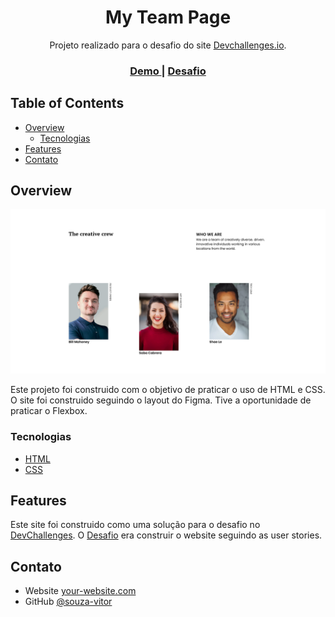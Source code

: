 <!-- Please update value in the {}  -->

<h1 align="center">My Team Page</h1>

<div align="center">
   Projeto realizado para o desafio do site <a href="http://devchallenges.io" target="_blank">Devchallenges.io</a>.
</div>

<div align="center">
  <h3>
    <a href="https://github.com/souza-vitor/My-Team-Page">
      Demo
    </a>
    <span> | </span>
    <a href="https://devchallenges.io/challenges/hhmesazsqgKXrTkYkt0U">
      Desafio
    </a>
  </h3>
</div>

<!-- TABLE OF CONTENTS -->

## Table of Contents

- [Overview](#overview)
  - [Tecnologias](#built-with)
- [Features](#features)
- [Contato](#contact)

<!-- OVERVIEW -->

## Overview

![screenshot](team.png)

Este projeto foi construido com o objetivo de praticar o uso de HTML e CSS. O site foi construido seguindo o layout do Figma. Tive a oportunidade de praticar o Flexbox.


### Tecnologias 

<!-- This section should list any major frameworks that you built your project using. Here are a few examples.-->

- [HTML](https://developer.mozilla.org/pt-BR/docs/Web/HTML)
- [CSS](https://developer.mozilla.org/pt-BR/docs/Web/CSS)

## Features

<!-- List the features of your application or follow the template. Don't share the figma file here :) -->

Este site foi construido como uma solução para o desafio no [DevChallenges](https://devchallenges.io/challenges). O [Desafio](https://devchallenges.io/challenges/hhmesazsqgKXrTkYkt0U) era construir o website seguindo as user stories.

## Contato

- Website [your-website.com](https://{your-web-site-link})
- GitHub [@souza-vitor](https://github.com/souza-vitor)
